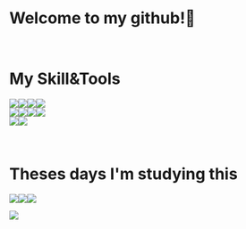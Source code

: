 ### <h1>Welcome to my github!👋</h1> 

<br>


### <h1>My Skill&Tools</h1>
<img src="https://img.shields.io/badge/Java-informational?style=flat&logo=java&logoColor=white&color=007396"><img src="https://img.shields.io/badge/Eclipse-informational?         style=flat&logo=eclipse&logoColor=white&color=2C2255"><img src="https://img.shields.io/badge/Servlets&Jsp-informational?style=flat&color=F36D00"><img src="https://img.shields.io/badge/Spring-informational?style=flat&logo=spring&logoColor=white&color=6DB33F"><br><img src="https://img.shields.io/badge/Html5-informational?style=flat&logo=html5&logoColor=white&color=E34F26"><img src="https://img.shields.io/badge/Css3-informational?style=flat&logo=css3&logoColor=white&color=1572B6"><img src="https://img.shields.io/badge/JavaScript-informational?style=flat&logo=javascript&logoColor=white&color=F7DF1E"><img src="https://img.shields.io/badge/jQuery-informational?style=flat&logo=jQuery&logoColor=white&color=0769AD"><br><img src="https://img.shields.io/badge/Mybatis-informational?style=flat&color=000000"><img src="https://img.shields.io/badge/Oracle-informational?style=flat&logo=oracle&logoColor=white&color=F80000">

<br>

### <h1>Theses days I'm studying this</h1>
<img src="https://img.shields.io/badge/VisualStudioCode-informational?style=flat&logo=VisualStudioCode&logoColor=white&color=007ACC"><img src="https://img.shields.io/badge/Node.js-informational?style=flat&logo=Node.js&logoColor=white&color=339933"><img src="https://img.shields.io/badge/Nodemon-informational?style=flat&logo=Nodemon&logoColor=white&color=76D04B">

<img src="https://img.shields.io/badge/React?style=flat&logo=React&logoColor=white&color=#61DAFB">

